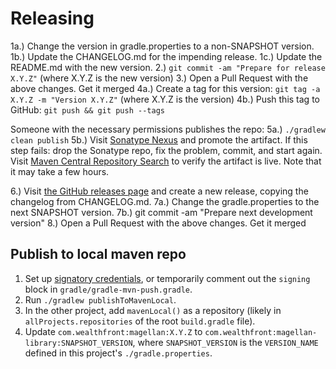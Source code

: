 # Releasing

1a.) Change the version in gradle.properties to a non-SNAPSHOT version.
1b.) Update the CHANGELOG.md for the impending release.
1c.) Update the README.md with the new version.
2.) `git commit -am "Prepare for release X.Y.Z"` (where X.Y.Z is the new version)
3.) Open a Pull Request with the above changes. Get it merged
4a.) Create a tag for this version: `git tag -a X.Y.Z -m "Version X.Y.Z"` (where X.Y.Z is the version)
4b.) Push this tag to GitHub: `git push && git push --tags`

Someone with the necessary permissions publishes the repo:
5a.) `./gradlew clean publish`
5b.) Visit [Sonatype Nexus](https://oss.sonatype.org/) and promote the artifact.
If this step fails: drop the Sonatype repo, fix the problem, commit, and start again.
Visit [Maven Central Repository Search](https://search.maven.org/search?q=magellan) to verify the artifact is live. Note that it may take a few hours.

6.) Visit [the GitHub releases page](https://github.com/wealthfront/magellan/releases) and create a new release, copying the changelog from CHANGELOG.md.
7a.) Change the gradle.properties to the next SNAPSHOT version.
7b.) git commit -am "Prepare next development version"
8.) Open a Pull Request with the above changes. Get it merged

## Publish to local maven repo

1. Set up [signatory credentials](https://docs.gradle.org/current/userguide/signing_plugin.html#sec:signatory_credentials), or temporarily comment out the `signing` block in `gradle/gradle-mvn-push.gradle`.
2. Run `./gradlew publishToMavenLocal`.
3. In the other project, add `mavenLocal()` as a repository (likely in `allProjects.repositories` of the root `build.gradle` file).
4. Update `com.wealthfront:magellan:X.Y.Z` to `com.wealthfront:magellan-library:SNAPSHOT_VERSION`, where `SNAPSHOT_VERSION` is the `VERSION_NAME` defined in this project's `./gradle.properties`.

